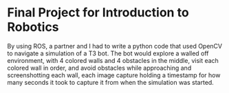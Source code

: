 # Final Project for Introduction to Robotics
By using ROS, a partner and I had to write a python code that used OpenCV to navigate a simulation of a T3 bot. The bot would explore a walled off environment, 
with 4 colored walls and 4 obstacles in the middle, visit each colored wall in order, and avoid obstacles while approaching and screenshotting each wall, each 
image capture holding a timestamp for how many seconds it took to capture it from when the simulation was started. 
